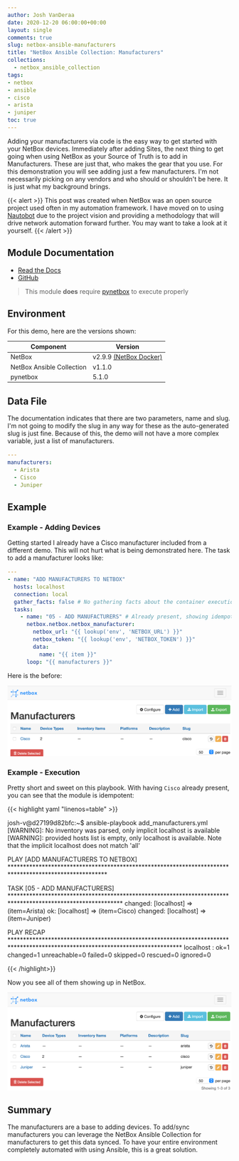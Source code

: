 ```yaml
---
author: Josh VanDeraa
date: 2020-12-20 06:00:00+00:00
layout: single
comments: true
slug: netbox-ansible-manufacturers
title: "NetBox Ansible Collection: Manufacturers"
collections:
  - netbox_ansible_collection
tags:
- netbox
- ansible
- cisco
- arista
- juniper
toc: true
---
```


Adding your manufacturers via code is the easy way to get started with your NetBox devices. Immediately after adding Sites, the next thing to get going when using NetBox as your Source of Truth is to add in Manufacturers. These are just that, who makes the gear that you use. For this demonstration you will see adding just a few manufacturers. I'm not necessarily picking on any vendors and who should or shouldn't be here. It is just what my background brings.

{{< alert >}}
This post was created when NetBox was an open source project used often in my automation framework. I have moved on to using [Nautobot](https://www.nautobot.com) due to the project vision and providing a methodology that will drive network automation forward further. You may want to take a look at it yourself.
{{< /alert >}}

## Module Documentation

* [Read the Docs](https://netbox-ansible-collection.readthedocs.io/en/latest/plugins/netbox_manufacturer_module.html)
* [GitHub](https://github.com/netbox-community/ansible_modules/blob/devel/plugins/modules/netbox_manufacturer.py)

> This module **does** require [pynetbox](https://github.com/digitalocean/pynetbox) to execute properly

## Environment

For this demo, here are the versions shown:

| Component                 | Version                                                                     |
| ------------------------- | --------------------------------------------------------------------------- |
| NetBox                    | v2.9.9 [(NetBox Docker)](https://github.com/netbox-community/netbox-docker) |
| NetBox Ansible Collection | v1.1.0                                                                      |
| pynetbox                  | 5.1.0                                                                       |

## Data File

The documentation indicates that there are two parameters, name and slug. I'm not going to modify the slug in any way for these as the auto-generated slug is just fine. Because of this, the demo will not have a more complex variable, just a list of manufacturers.

```yaml
---
manufacturers:
  - Arista
  - Cisco
  - Juniper
```

## Example

### Example - Adding Devices

Getting started I already have a Cisco manufacturer included from a different demo. This will not hurt what is being demonstrated here. The task to add a manufacturer looks like:

```yaml
---
- name: "ADD MANUFACTURERS TO NETBOX"
  hosts: localhost
  connection: local
  gather_facts: false # No gathering facts about the container execution env
  tasks:
    - name: "05 - ADD MANUFACTURERS" # Already present, showing idempotency
      netbox.netbox.netbox_manufacturer:
        netbox_url: "{{ lookup('env', 'NETBOX_URL') }}"
        netbox_token: "{{ lookup('env', 'NETBOX_TOKEN') }}"
        data:
          name: "{{ item }}"
      loop: "{{ manufacturers }}"

```

Here is the before:

![NetBox Manufacturers Before](/images/2020/12/manufacturers_before.png)

### Example - Execution

Pretty short and sweet on this playbook. With having `Cisco` already present, you can see that the module is idempotent:

{{< highlight yaml "linenos=table" >}}

josh-v@d27199d82bfc:~$ ansible-playbook add_manufacturers.yml 
[WARNING]: No inventory was parsed, only implicit localhost is available
[WARNING]: provided hosts list is empty, only localhost is available. Note that the implicit localhost does not match 'all'

PLAY [ADD MANUFACTURERS TO NETBOX] *******************************************************************************************************

TASK [05 - ADD MANUFACTURERS] ************************************************************************************************************
changed: [localhost] => (item=Arista)
ok: [localhost] => (item=Cisco)
changed: [localhost] => (item=Juniper)

PLAY RECAP *******************************************************************************************************************************
localhost                  : ok=1    changed=1    unreachable=0    failed=0    skipped=0    rescued=0    ignored=0   


{{< /highlight>}}

Now you see all of them showing up in NetBox.

![NetBox Manufacturers After](/images/2020/12/manufacturers_after.png)

## Summary

The manufacturers are a base to adding devices. To add/sync manufacturers you can leverage the NetBox Ansible Collection for manufacturers to get this data synced. To have your entire environment completely automated with using Ansible, this is a great solution.
